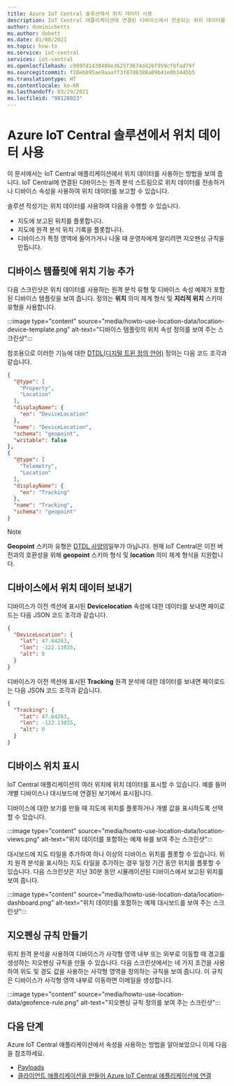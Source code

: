 ```yaml
---
title: Azure IoT Central 솔루션에서 위치 데이터 사용
description: IoT Central 애플리케이션에 연결된 디바이스에서 전송되는 위치 데이터를 사용하는 방법을 알아봅니다. 지도에 위치 데이터를 플롯하거나 지오펜싱 규칙을 만듭니다.
author: dominicbetts
ms.author: dobett
ms.date: 01/08/2021
ms.topic: how-to
ms.service: iot-central
services: iot-central
ms.openlocfilehash: c909fd1438488e3625f3674dd26f959cf6fad79f
ms.sourcegitcommit: f28ebb95ae9aaaff3f87d8388a09b41e0b3445b5
ms.translationtype: HT
ms.contentlocale: ko-KR
ms.lasthandoff: 03/29/2021
ms.locfileid: "98128023"
---
```

# <a name="use-location-data-in-an-azure-iot-central-solution"></a>Azure IoT Central 솔루션에서 위치 데이터 사용

이 문서에서는 IoT Central 애플리케이션에서 위치 데이터를 사용하는 방법을 보여 줍니다. IoT Central에 연결된 디바이스는 원격 분석 스트림으로 위치 데이터를 전송하거나 디바이스 속성을 사용하여 위치 데이터를 보고할 수 있습니다.

솔루션 작성기는 위치 데이터를 사용하여 다음을 수행할 수 있습니다.

* 지도에 보고된 위치를 플롯합니다.
* 지도에 원격 분석 위치 기록을 플롯합니다.
* 디바이스가 특정 영역에 들어가거나 나올 때 운영자에게 알리려면 지오펜싱 규칙을 만듭니다.

## <a name="add-location-capabilities-to-a-device-template"></a>디바이스 템플릿에 위치 기능 추가

다음 스크린샷은 위치 데이터를 사용하는 원격 분석 유형 및 디바이스 속성 예제가 포함된 디바이스 템플릿을 보여 줍니다. 정의는 **위치** 의미 체계 형식 및 **지리적 위치** 스키마 유형을 사용합니다.

:::image type="content" source="media/howto-use-location-data/location-device-template.png" alt-text="디바이스 템플릿의 위치 속성 정의를 보여 주는 스크린샷":::

참조용으로 이러한 기능에 대한 [DTDL(디지털 트윈 정의 언어)](https://github.com/Azure/opendigitaltwins-dtdl/blob/master/DTDL/v2/dtdlv2.md) 정의는 다음 코드 조각과 같습니다.

```json
{
  "@type": [
    "Property",
    "Location"
  ],
  "displayName": {
    "en": "DeviceLocation"
  },
  "name": "DeviceLocation",
  "schema": "geopoint",
  "writable": false
},
{
  "@type": [
    "Telemetry",
    "Location"
  ],
  "displayName": {
    "en": "Tracking"
  },
  "name": "Tracking",
  "schema": "geopoint"
}
```

> [!NOTE]
> **Geopoint** 스키마 유형은 [DTDL 사양의](https://github.com/Azure/opendigitaltwins-dtdl/blob/master/DTDL/v2/dtdlv2.md)일부가 아닙니다. 현재 IoT Central은 이전 버전과의 호환성을 위해 **geopoint** 스키마 형식 및 **location** 의미 체계 형식을 지원합니다.

## <a name="send-location-data-from-a-device"></a>디바이스에서 위치 데이터 보내기

디바이스가 이전 섹션에 표시된 **Devicelocation** 속성에 대한 데이터를 보내면 페이로드는 다음 JSON 코드 조각과 같습니다.

```json
{
  "DeviceLocation": {
    "lat": 47.64263,
    "lon": -122.13035,
    "alt": 0
  }
}
```

디바이스가 이전 섹션에 표시된 **Tracking** 원격 분석에 대한 데이터를 보내면 페이로드는 다음 JSON 코드 조각과 같습니다.

```json
{
  "Tracking": {
    "lat": 47.64263,
    "lon": -122.13035,
    "alt": 0
  }
}
```

## <a name="display-device-location"></a>디바이스 위치 표시

IoT Central 애플리케이션의 여러 위치에 위치 데이터를 표시할 수 있습니다. 예를 들어 개별 디바이스나 대시보드에 연결된 보기에서 표시됩니다.

디바이스에 대한 보기를 만들 때 지도에 위치를 플롯하거나 개별 값을 표시하도록 선택할 수 있습니다.

:::image type="content" source="media/howto-use-location-data/location-views.png" alt-text="위치 데이터를 포함하는 예제 뷰를 보여 주는 스크린샷":::

대시보드에 지도 타일을 추가하여 하나 이상의 디바이스 위치를 플롯할 수 있습니다. 위치 원격 분석을 표시하는 지도 타일을 추가하는 경우 일정 기간 동안 위치를 플롯할 수 있습니다. 다음 스크린샷은 지난 30분 동안 시뮬레이션된 디바이스에서 보고된 위치를 보여 줍니다.

:::image type="content" source="media/howto-use-location-data/location-dashboard.png" alt-text="위치 데이터를 포함하는 예제 대시보드를 보여 주는 스크린샷":::

## <a name="create-a-geofencing-rule"></a>지오펜싱 규칙 만들기

위치 원격 분석을 사용하여 디바이스가 사각형 영역 내부 또는 외부로 이동할 때 경고를 생성하는 지오펜싱 규칙을 만들 수 있습니다. 다음 스크린샷에서는 네 가지 조건을 사용하여 위도 및 경도 값을 사용하는 사각형 영역을 정의하는 규칙을 보여 줍니다. 이 규칙은 디바이스가 사각형 영역 내부로 이동하면 이메일을 생성합니다.

:::image type="content" source="media/howto-use-location-data/geofence-rule.png" alt-text="지오펜싱 규칙 정의를 보여 주는 스크린샷":::

## <a name="next-steps"></a>다음 단계

Azure IoT Central 애플리케이션에서 속성을 사용하는 방법을 알아보았으니 이제 다음을 참조하세요.

* [Payloads](concepts-telemetry-properties-commands.md)
* [클라이언트 애플리케이션을 만들어 Azure IoT Central 애플리케이션에 연결](tutorial-connect-device.md)
